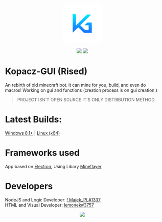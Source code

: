 <p align="center">
  <img width="128" alt="kopacz-gui-128" src="logo-128.png">
</p>

<p align="center">
  <img width="auto" src="https://i.ibb.co/DVDvXqL/usesjs.png">
  <img width="auto" src="https://i.ibb.co/T1fW93m/powered-with-electron.png">
</p>

# Kopacz-GUI (Rised)
An rebirth of old minecraft bot. It can mine for you, build, and even do macros! Working on gui and functions (creation process is on gui creation.)
> PROJECT ISN'T OPEN SOURCE IT'S ONLY DISTRIBUTION METHOD
# Latest Builds:
[Windows 8.1+](https://github.com/lemoneqk/kopacz-rised/releases/latest/) | [Linux (x64)](https://github.com/lemonekq/kopacz-rised/releases/latest/)
# Frameworks used
App based on [Electron](https://github.com/electron/electron), Using Libary [Mineflayer](https://github.com/PrismarineJS/mineflayer)  
# Developers
NodeJS and Logic Developer: [! Majek_PL#1337](https://github.com/MajekPL0770)  
HTML and Visual Developer: [lemonek#3757](https://github.com/lemonekq)  

<p align="center">
  <img src="https://i.ibb.co/wd4tPJp/visual2.png">
</p>
